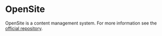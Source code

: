 # OpenSite

OpenSite is a content management system. For more information see the [official repository][1].

[1]: https://gitlab.com/nirix/opensite

